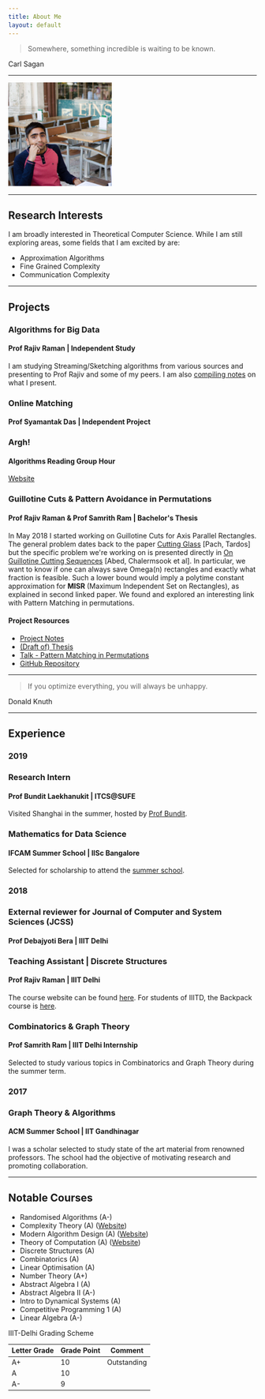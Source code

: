 ```yaml
---
title: About Me
layout: default
---
```


<head>
 <link rel="stylesheet" href="https://cdnjs.cloudflare.com/ajax/libs/font-awesome/4.7.0/css/font-awesome.min.css">
</head>

> Somewhere, something incredible is waiting to be known.

Carl Sagan

___

<img style="width:15em;" src="img/vienna.jpeg" class="img-responsive" alt="My Picture">
<a href="https://www.linkedin.com/in/akareddy" target="_blank" alt="linked in"><i class="fa fa-linkedin fa-2x"></i></a>  <a href="https://twitter.com/sidjai_" target="_blank"><i class="fa fa-twitter fa-2x"></i></a>


___

Research Interests
------

I am broadly interested in Theoretical Computer Science. While I am still exploring areas, some fields that I am excited by are:

- Approximation Algorithms
- Fine Grained Complexity 
- Communication Complexity

___

Projects
------
### Algorithms for Big Data
#### Prof Rajiv Raman | Independent Study
I am studying Streaming/Sketching algorithms from various sources and presenting to Prof Rajiv and some of my peers. I am also [compiling notes](https://drive.google.com/open?id=1WHWdqLdrVjDy0QJN4MpkjOJpQUcEhGRt) on what I present.

### Online Matching
#### Prof Syamantak Das | Independent Project

### Argh!
#### Algorithms Reading Group Hour

[Website](https://sites.google.com/iiitd.ac.in/argh)

### Guillotine Cuts & Pattern Avoidance in Permutations
#### Prof Rajiv Raman & Prof Samrith Ram | Bachelor's Thesis
In May 2018 I started working on Guillotine Cuts for Axis Parallel Rectangles. The general problem dates back to the paper [Cutting Glass](https://dl.acm.org/citation.cfm?id=336223) [Pach, Tardos] but the specific problem we're working on is presented directly in [On Guillotine Cutting Sequences](http://drops.dagstuhl.de/opus/volltexte/2015/5291/) [Abed, Chalermsook et al]. In particular, we want to know if one can always save Omega(n) rectangles and exactly what fraction is feasible. Such a lower bound would imply a polytime constant approximation for **MISR** (Maximum Independent Set on Rectangles), as explained in second linked paper. We found and explored an interesting link with Pattern Matching in permutations.

#### Project Resources

- [Project Notes](https://drive.google.com/file/d/1jIO42yqXNnvBV0but5ltBkpygqLOCK0j/view?usp=sharing)
- [(Draft of) Thesis](https://drive.google.com/open?id=1MuFOzVj7ZXyarMBzD414wb_ZIb7ey0na)
- [Talk - Pattern Matching in Permutations](https://drive.google.com/file/d/0B6YcTGvq8kkBTzNlRlJFbmEtY3BhUnZVNThNOTl4SklzRTZB/view?usp=sharing)
- [GitHub Repository](https://github.com/siddjai/GuillotineCuts)

___

> If you optimize everything, you will always be unhappy.

Donald Knuth

___

## Experience

### 2019
### Research Intern
#### Prof Bundit Laekhanukit | ITCS@SUFE
Visited Shanghai in the summer, hosted by [Prof Bundit](http://itcs.shufe.edu.cn/~blaekh/). 

### Mathematics for Data Science
#### IFCAM Summer School | IISc Bangalore
Selected for scholarship to attend the [summer school](http://math.iisc.ac.in/~ifcam/Summer_School2019.htm).

### 2018
### External reviewer for Journal of Computer and System Sciences (JCSS)
#### Prof Debajyoti Bera | IIIT Delhi

### Teaching Assistant | Discrete Structures
####  Prof Rajiv Raman | IIIT Delhi 
The course website can be found [here](https://sites.google.com/a/iiitd.ac.in/discrete-structures).
For students of IIITD, the Backpack course is [here](https://www.usebackpack.com/iiitd/m2018/mth210).

### Combinatorics & Graph Theory
####  Prof Samrith Ram | IIIT Delhi Internship
Selected to study various topics in Combinatorics and Graph Theory during the summer term.


### 2017
### Graph Theory & Algorithms
#### ACM Summer School | IIT Gandhinagar
I was a scholar selected to study state of the art material from renowned professors. The school had the objective of motivating research and promoting collaboration. 

___

Notable Courses
------
 - Randomised Algorithms (A-) 
 - Complexity Theory (A) ([Website](https://sites.google.com/a/iiitd.ac.in/cse621m18/))
 - Modern Algorithm Design (A) ([Website](https://sites.google.com/a/iiitd.ac.in/mad18/home))
 - Theory of Computation (A) ([Website](https://sites.google.com/a/iiitd.ac.in/cse322-w18/))
 - Discrete Structures (A)
 - Combinatorics (A)
 - Linear Optimisation (A)
 - Number Theory (A+) 
 - Abstract Algebra I (A)
 - Abstract Algebra II (A-) 
 - Intro to Dynamical Systems (A)
 - Competitive Programming 1 (A)
 - Linear Algebra (A-) 

 
IIIT-Delhi Grading Scheme
 
 Letter Grade | Grade Point | Comment
--- | --- | ---
A+ | 10 | Outstanding
A | 10 | 
A- | 9 |
